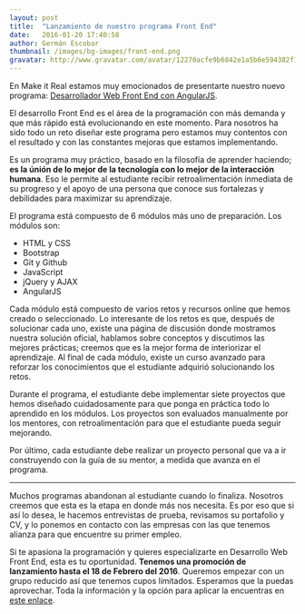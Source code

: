```yaml
---
layout: post
title:  "Lanzamiento de nuestro programa Front End"
date:   2016-01-20 17:40:58
author: Germán Escobar
thumbnail: /images/bg-images/front-end.png
gravatar: http://www.gravatar.com/avatar/12270acfe9b6842e1a5b6e594382f149.jpg?s=80
---
```


En Make it Real estamos muy emocionados de presentarte nuestro nuevo programa: <a href="http://www.makeitreal.camp/front_end_web_developer">Desarrollador Web Front End con AngularJS</a>.<!--more-->

El desarrollo Front End es el área de la programación con más demanda y que más rápido está evolucionando en este momento. Para nosotros ha sido todo un reto diseñar este programa pero estamos muy contentos con el resultado y con las constantes mejoras que estamos implementando.

Es un programa muy práctico, basado en la filosofía de aprender haciendo; **es la únión de lo mejor de la tecnología con lo mejor de la interacción humana**. Eso le permite al estudiante recibir retroalimentación inmediata de su progreso y el apoyo de una persona que conoce sus fortalezas y debilidades para maximizar su aprendizaje.

El programa está compuesto de 6 módulos más uno de preparación. Los módulos son:

* HTML y CSS
* Bootstrap
* Git y Github
* JavaScript
* jQuery y AJAX
* AngularJS

Cada módulo está compuesto de varios retos y recursos online que hemos creado o seleccionado. Lo interesante de los retos es que, después de solucionar cada uno, existe una página de discusión donde mostramos nuestra solución oficial, hablamos sobre conceptos y discutimos las mejores prácticas; creemos que es la mejor forma de interiorizar el aprendizaje. Al final de cada módulo, existe un curso avanzado para reforzar los conocimientos que el estudiante adquirió solucionando los retos.

Durante el programa, el estudiante debe implementar siete proyectos que hemos diseñado cuidadosamente para que ponga en práctica todo lo aprendido en los módulos. Los proyectos son evaluados manualmente por los mentores, con retroalimentación para que el estudiante pueda seguir mejorando.

Por último, cada estudiante debe realizar un proyecto personal que va a ir construyendo con la guía de su mentor, a medida que avanza en el programa.

---

Muchos programas abandonan al estudiante cuando lo finaliza. Nosotros creemos que esta es la etapa en donde más nos necesita. Es por eso que si así lo desea, le hacemos entrevistas de prueba, revisamos su portafolio y CV, y lo ponemos en contacto con las empresas con las que tenemos alianza para que encuentre su primer empleo.

Si te apasiona la programación y quieres especializarte en Desarrollo Web Front End, esta es tu oportunidad. **Tenemos una promoción de lanzamiento hasta el 18 de Febrero del 2016**. Queremos empezar con un grupo reducido así que tenemos cupos limitados. Esperamos que la puedas aprovechar. Toda la información y la opción para aplicar la encuentras en <a href="http://www.makeitreal.camp/front_end_web_developer">este enlace</a>.
